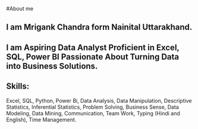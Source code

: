 #About me
## I am Mrigank Chandra form Nainital Uttarakhand.
## I am Aspiring Data Analyst Proficient in Excel, SQL, Power BI Passionate About Turning Data into Business Solutions.
## Skills:
Excel, SQL, Python, Power Bi, Data Analysis, Data Manipulation, Descriptive Statistics, Inferential Statistics, Problem Solving, Business Sense, Data Modeling, Data Mining, Communication,
Team Work, Typing (Hindi and English), Time Management.
